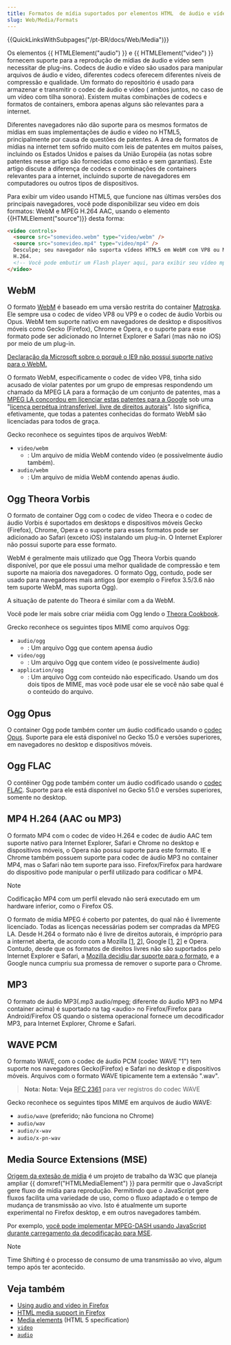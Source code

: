 ```yaml
---
title: Formatos de mídia suportados por elementos HTML  de áudio e vídeo
slug: Web/Media/Formats
---
```


{{QuickLinksWithSubpages("/pt-BR/docs/Web/Media")}}

Os elementos {{ HTMLElement("audio") }} e {{ HTMLElement("video") }} fornecem suporte para a reprodução de mídias de áudio e vídeo sem necessitar de plug-ins. Codecs de áudio e vídeo são usados para manipular arquivos de áudio e vídeo, diferentes codecs oferecem diferentes níveis de compressão e qualidade. Um formato do repositório é usado para armazenar e transmitir o codec de áudio e vídeo ( ambos juntos, no caso de um vídeo com tilha sonora). Existem muitas combinações de codecs e formatos de containers, embora apenas alguns são relevantes para a internet.

Diferentes navegadores não dão suporte para os mesmos formatos de mídias em suas implementações de áudio e vídeo no HTML5, principalmente por causa de questões de patentes. A área de formatos de mídias na internet tem sofrido muito com leis de patentes em muitos países, incluindo os Estados Unidos e países da União Européia (as notas sobre patentes nesse artigo são fornecidas como estão e sem garantias). Este artigo discute a diferença de codecs e combinações de containers relevantes para a internet, incluindo suporte de navegadores em computadores ou outros tipos de dispositivos.

Para exibir um vídeo usando HTML5, que funcione nas últimas versões dos principais navegadores, você pode disponibilizar seu vídeo em dois formatos: WebM e MPEG H.264 AAC, usando o elemento {{HTMLElement("source")}} desta forma:

```html
<video controls>
  <source src="somevideo.webm" type="video/webm" />
  <source src="somevideo.mp4" type="video/mp4" />
  Desculpe; seu navegador não suporta vídeos HTML5 em WebM com VP8 ou MP4 com
  H.264.
  <!-- Você pode embutir um Flash player aqui, para exibir seu vídeo mp4 em navegadores antigos -->
</video>
```

## WebM

O formato [WebM](http://www.webmproject.org/) é baseado em uma versão restrita do container [Matroska](http://corecodec.com/products/matroska). Ele sempre usa o codec de vídeo VP8 ou VP9 e o codec de áudio Vorbis ou Opus. WebM tem suporte nativo em navegadores de desktop e dispositivos móveis como Gecko (Firefox), Chrome e Opera, e o suporte para esse formato pode ser adicionado no Internet Explorer e Safari (mas não no iOS) por meio de um plug-in.

[Declaração da Microsoft sobre o porquê o IE9 não possui suporte nativo para o WebM.](https://blogs.msdn.com/b/ie/archive/2011/02/02/html5-and-web-video-questions-for-the-industry-from-the-community.aspx)

O formato WebM, especificamente o codec de vídeo VP8, tinha sido acusado de violar patentes por um grupo de empresas respondendo um chamado da MPEG LA para a formação de um conjunto de patentes, mas a [MPEG LA concordou em licenciar estas patentes para a Google](http://www.businesswire.com/news/home/20130307006192/en/Google-MPEG-LA-Announce-Agreement-Covering-VP8) sob uma "[licença perpétua intransferível, livre de direitos autorais](http://xiphmont.livejournal.com/59893.html?thread=310261#t310261)". Isto significa, efetivamente, que todas a patentes conhecidas do formato WebM são licenciadas para todos de graça.

Gecko reconhece os seguintes tipos de arquivos WebM:

- `video/webm`
  - : Um arquivo de mídia WebM contendo vídeo (e possivelmente áudio também).
- `audio/webm`
  - : Um arquivo de mídia WebM contendo apenas áudio.

## Ogg Theora Vorbis

O formato de container Ogg com o codec de vídeo Theora e o codec de áudio Vorbis é suportados em desktops e dispositivos móveis Gecko (Firefox), Chrome, Opera e o suporte para esses formatos pode ser adicionado ao Safari (exceto iOS) instalando um plug-in. O Internet Explorer não possui suporte para esse formato.

WebM é geralmente mais utilizado que Ogg Theora Vorbis quando disponível, por que ele possui uma melhor qualidade de compressão e tem suporte na maioria dos navegadores. O formato Ogg, contudo, pode ser usado para navegadores mais antigos (por exemplo o Firefox 3.5/3.6 não tem suporte WebM, mas suporta Ogg).

A situação de patente do Theora é similar com a da WebM.

Você pode ler mais sobre criar méidia com Ogg lendo o [Theora Cookbook](https://en.flossmanuals.net/ogg-theora/).

Grecko reconhece os seguintes tipos MIME como arquivos Ogg:

- `audio/ogg`
  - : Um arquivo Ogg que contem apensa áudio
- `video/ogg`
  - : Um arquivo Ogg que contem vídeo (e possivelmente áudio)
- `application/ogg`
  - : Um arquivo Ogg com conteúdo não especificado. Usando um dos dois tipos de MIME, mas você pode usar ele se você não sabe qual é o conteúdo do arquivo.

## Ogg Opus

O container Ogg pode também conter um áudio codificado usando o [codec Opus](http://www.opus-codec.org/). Suporte para ele está disponível no Gecko 15.0 e versões superiores, em navegadores no desktop e dispositivos móveis.

## Ogg FLAC

O contêiner Ogg pode também conter um áudio codificado usando o [codec FLAC](https://xiph.org/flac/index.html). Suporte para ele está disponível no Gecko 51.0 e versões superiores, somente no desktop.

## MP4 H.264 (AAC ou MP3)

O formato MP4 com o codec de vídeo H.264 e codec de áudio AAC tem suporte nativo para Internet Explorer, Safari e Chrome no desktop e dispositivos móveis, o Opera não possui suporte para este formato. IE e Chrome também possuem suporte para codec de áudio MP3 no container MP4, mas o Safari não tem suporte para isso. Firefox/Firefox para hardware do dispositivo pode manipular o perfil utilizado para codificar o MP4.

> [!NOTE]
> Codificação MP4 com um perfil elevado não será executado em um hardware inferior, como o Firefox OS.

O formato de mídia MPEG é coberto por patentes, do qual não é livremente licenciado. Todas as licenças necessárias podem ser compradas da MPEG LA. Desde H.264 o formato não é livre de direitos autorais, é impróprio para a internet aberta, de acordo com a Mozilla \[[1](http://shaver.off.net/diary/2010/01/23/html5-video-and-codecs/), [2](https://robert.ocallahan.org/2010/01/video-freedom-and-mozilla_23.html)], Google \[[1](https://blog.chromium.org/2011/01/html-video-codec-support-in-chrome.html), [2](https://blog.chromium.org/2011/01/more-about-chrome-html-video-codec.html)] e Opera. Contudo, desde que os formatos de direitos livres não são suportados pelo Internet Explorer e Safari, a [Mozilla decidiu dar suporte para o formato](https://hacks.mozilla.org/2012/03/video-mobile-and-the-open-web/), e a Google nunca cumpriu sua promessa de remover o suporte para o Chrome.

## MP3

O formato de áudio MP3(.mp3 audio/mpeg; diferente do áudio MP3 no MP4 container acima) é suportado na tag \<audio> no Firefox/Firefox para Android/Firefox OS quando o sistema operacional fornece um decodificador MP3, para Internet Explorer, Chrome e Safari.

## WAVE PCM

O formato WAVE, com o codec de áudio PCM (codec WAVE "1") tem suporte nos navegadores Gecko(Firefox) e Safari no desktop e dispositivos móveis. Arquivos com o formato WAVE tipicamente tem a extensão ".wav".

> **Nota:** **Nota: Veja** [RFC 2361](https://www.rfc-editor.org/rfc/rfc2361.txt) para ver registros do codec WAVE

Gecko reconhece os seguintes tipos MIME em arquivos de áudio WAVE:

- `audio/wave` (preferido; não funciona no Chrome)
- `audio/wav`
- `audio/x-wav`
- `audio/x-pn-wav`

## Media Source Extensions (MSE)

[Origem da extesão de mídia](https://dvcs.w3.org/hg/html-media/raw-file/tip/media-source/media-source.html) é um projeto de trabalho da W3C que planeja ampliar {{ domxref("HTMLMediaElement") }} para permitir que o JavaScript gere fluxo de mídia para reprodução. Permitindo que o JavaScript gere fluxos facilita uma variedade de uso, como o fluxo adaptado e o tempo de mudança de transmissão ao vivo. Isto é atualmente um suporte experimental no Firefox desktop, e em outros navegadores também.

Por exemplo, [você pode implementar MPEG-DASH usando JavaScript durante carregamento da decodificação para MSE](http://msopentech.com/blog/2014/01/03/streaming_video_player/).

> [!NOTE]
> Time Shifting é o processo de consumo de uma transmissão ao vivo, algum tempo após ter acontecido.

## Veja também

- [Using audio and video in Firefox](/pt-BR/Using_HTML5_audio_and_video)
- [HTML media support in Firefox](http://bluishcoder.co.nz/2013/08/21/html-media-support-in-firefox.html)
- [Media elements](https://www.whatwg.org/specs/web-apps/current-work/#media-elements) (HTML 5 specification)
- [`video`](/pt-BR/docs/Web/HTML/Element/video)
- [`audio`](/pt-BR/docs/Web/HTML/Element/audio)
